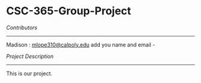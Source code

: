 # CSC-365-Group-Project

*Contributors* 
_______________________
Madison : mlope310@calpoly.edu
add you name and email -

*Project Description*
_______________________
This is our project.
